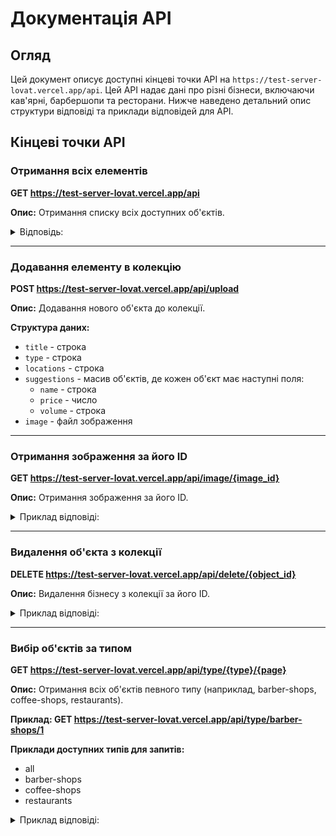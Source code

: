 # Документація API

## Огляд

Цей документ описує доступні кінцеві точки API на `https://test-server-lovat.vercel.app/api`. Цей API надає дані про
різні бізнеси, включаючи кав'ярні, барбершопи та ресторани. Нижче наведено детальний опис структури відповіді та
приклади відповідей для API.

## Кінцеві точки API

### Отримання всіх елементів

**GET https://test-server-lovat.vercel.app/api**

**Опис:** Отримання списку всіх доступних об'єктів.

<details>
    <summary>Відповідь:</summary>

    ```json
    [    
        { 
            "_id": "6653520b40a72914fa8db440",        
            "title": "365 Coffee Shop",        
            "type": "Кав'ярня",        
            "locations": "вулиця Ділова 7 Київ",        
            "suggestions": [
                {
                    "name": "Зерна мелені",                
                    "price": "600",                
                    "volume": "5 кг."
                },            
                {
                    "name": "Зерна",
                    "price": "550",
                    "volume": "5 кг."
                },            
                {
                    "name": "Допінг",
                    "price": "400",
                    "volume": "1 л."
                }        
            ],
            "image": [            
                "https://test-server-lovat.vercel.app/api/image/6653520a40a72914fa8db43d",            
                "https://test-server-lovat.vercel.app/api/image/6653520a40a72914fa8db43e",            
                "https://test-server-lovat.vercel.app/api/image/6653520a40a72914fa8db43f"        
            ]
        }
        // інші об'єкти колекції
    ]
    ```

</details>

---

### Додавання елементу в колекцію

**POST https://test-server-lovat.vercel.app/api/upload**

**Опис:** Додавання нового об'єкта до колекції.

**Структура даних:**
- `title` - строка
- `type` - строка
- `locations` - строка
- `suggestions` - масив об'єктів, де кожен об'єкт має наступні поля:
    - `name` - строка
    - `price` - число
    - `volume` - строка
- `image` - файл зображення

---

### Отримання зображення за його ID

**GET https://test-server-lovat.vercel.app/api/image/{image_id}**

**Опис:** Отримання зображення за його ID.

<details>
    <summary>Приклад відповіді:</summary>

    Зображення у форматі JPEG або PNG

</details>

---

### Видалення об'єкта з колекції

**DELETE https://test-server-lovat.vercel.app/api/delete/{object_id}**

**Опис:** Видалення бізнесу з колекції за його ID.

<details>
    <summary>Приклад відповіді:</summary>

    ```json
    {
        "message": "Об'єкт видалено успішно"
    }
    ```

</details>

---

### Вибір об'єктів за типом

**GET https://test-server-lovat.vercel.app/api/type/{type}/{page}**

**Опис:** Отримання всіх об'єктів певного типу (наприклад, barber-shops, coffee-shops, restaurants).

**Приклад: GET https://test-server-lovat.vercel.app/api/type/barber-shops/1**

**Приклади доступних типів для запитів:**

- all
- barber-shops
- coffee-shops
- restaurants

<details>
    <summary>Приклад відповіді:</summary>

    ```json
    [    
            {
            "_id": "6653530840a72914fa8db444",
            "title": "Barberos",
            "type": "Барбершоп",
            "locations": "м. Київ, пр-т. Петра Григоренка, 28",
            "suggestions": [
                {
                    "name": "Чоловіча стрижка Топ барбер",
                    "price": "600",
                    "volume": "60хв"
                },
                {
                    "name": "Чоловіча стрижка + борода Топ барбер",
                    "price": "800",
                    "volume": "60хч"
                },
                {
                    "name": "Камуфлювання бороди Топ барбер",
                    "price": "350",
                    "volume": "60хв"
                }
            ],
            "image": [
                "https://test-server-lovat.vercel.app/api/image/6653530840a72914fa8db441",
                "https://test-server-lovat.vercel.app/api/image/6653530840a72914fa8db442",
                "https://test-server-lovat.vercel.app/api/image/6653530840a72914fa8db443"
            ]
        }
        // інші об'єкти колекції
    ]
    ```

</details>
